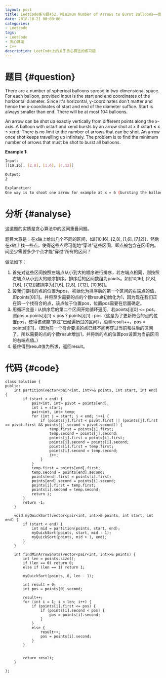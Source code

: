 ```yaml
---
layout: post
title: LeetCode练习题452. Minimum Number of Arrows to Burst Balloons——贪心算法
date: 2018-10-21 00:00:00
categories: 
- Leetcode
tags: 
- LeetCode
- 贪心算法
- C++
description: LeetCode上的关于贪心算法的练习题
---
```




# 题目  {#question}
There are a number of spherical balloons spread in two-dimensional space. For each balloon, provided input is the start and end coordinates of the horizontal diameter. Since it's horizontal, y-coordinates don't matter and hence the x-coordinates of start and end of the diameter suffice. Start is always smaller than end. There will be at most 104 balloons.

An arrow can be shot up exactly vertically from different points along the x-axis. A balloon with xstart and xend bursts by an arrow shot at x if xstart ≤ x ≤ xend. There is no limit to the number of arrows that can be shot. An arrow once shot keeps travelling up infinitely. The problem is to find the minimum number of arrows that must be shot to burst all balloons.

**Example 1:**
```bash
Input:
[[10,16], [2,8], [1,6], [7,12]]

Output:
2

Explanation:
One way is to shoot one arrow for example at x = 6 (bursting the balloons [2,8] and [1,6]) and another arrow at x = 11 (bursting the other two balloons).
```


# 分析  {#analyse}
这道题的实质是贪心算法中的区间重叠问题。

题目大意是：在x轴上给出几个不同的区间，如[[10,16], [2,8], [1,6], [7,12]]，然后在x轴上找一些点，使得这些点尽可能地“穿过”这些区间，即点被包含在区间内。问至少需要多少个点才能“穿过”所有的区间？

做法如下：
1. 首先对这些区间按照左端点从小到大的顺序进行排序，若左端点相同，则按照右端点从小到大的顺序排序。排序后的区间数组为points。如[[10,16], [2,8], [1,6], [7,12]]被排序为[[1,6], [2,8], [7,12], [10,16]]。
2. 设我们要找的点的位置为pos，初始化为排序后的第一个区间的右端点的值，即points[0][1]。并将至少需要的点的个数result初始化为1，因为现在我们正在第一个找符合的点，该点位于位置pos，位置pos需要在后面确定。
3. 用循环变量 i 从排序后的第二个区间开始循环遍历，若points[i][0] <= pos，则pos = points[i][1] < pos ? points[i][1] : pos（这是为了更新符合的点的位置pos，使得该点能“穿过”已经遍历过的区间），否则result++，pos = points[i][1]，（因为前一个符合要求的点已经不能再穿过当前和往后的区间了，所以需要的点的个数result增加1，并将新的点的位置pos设置为当前区间的右端点值。）
4. 最终得到result值为所求，返回result。


# 代码  {#code}
```
class Solution {
public:
    int partition(vector<pair<int, int>>& points, int start, int end) {
        if (start < end) {
            pair<int, int> pivot = points[end];
            int i = start;
            pair<int, int> temp;
            for (int j = start; j < end; j++) {
                if (points[j].first < pivot.first || (points[j].first == pivot.first && points[j].second < pivot.second)) {
                    temp.first = points[j].first;
                    temp.second = points[j].second;
                    points[j].first = points[i].first;
                    points[j].second = points[i].second;
                    points[i].first = temp.first;
                    points[i].second = temp.second;
                    i++;
                }
            }
            temp.first = points[end].first;
            temp.second = points[end].second;
            points[end].first = points[i].first;
            points[end].second = points[i].second;
            points[i].first = temp.first;
            points[i].second = temp.second;
            return i;
        }
        return -1;
    }

    void myQuickSort(vector<pair<int, int>>& points, int start, int end) {
        if (start < end) {
            int mid = partition(points, start, end);
            myQuickSort(points, start, mid - 1);
            myQuickSort(points, mid + 1, end);
        }
    }

    int findMinArrowShots(vector<pair<int, int>>& points) {
        int len = points.size();
        if (len == 0) return 0;
        else if (len == 1) return 1;

        myQuickSort(points, 0, len - 1);

        int result = 0;
        int pos = points[0].second;

        result++;
        for (int i = 1; i < len; i++) {
            if (points[i].first <= pos) {
                if (points[i].second < pos) {
                    pos = points[i].second;
                }
            }
            else {
                result++;
                pos = points[i].second;
            }
        }


        return result;
    }

};
```